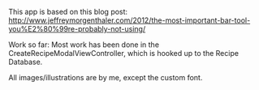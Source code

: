 

This app is based on this blog post: http://www.jeffreymorgenthaler.com/2012/the-most-important-bar-tool-you%E2%80%99re-probably-not-using/

Work so far: Most work has been done in the CreateRecipeModalViewController, which is hooked up to the Recipe Database. 

All images/illustrations are by me, except the custom font. 